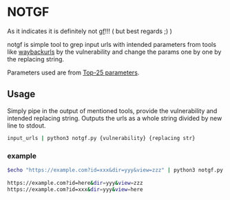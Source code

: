 # NOTGF

As it indicates it is definitely not [gf](https://github.com/tomnomnom/gf)!!! ( but best regards ;) )

notgf is simple tool to grep input urls with intended parameters from tools like [waybackurls](https://github.com/tomnomnom/waybackurls) by the vulnerability and change the params one by one by the replacing string. 

Parameters used are from [Top-25 parameters](https://owasp.org/www-project-top-25-parameters/).

## Usage
Simply pipe in the output of mentioned tools, provide the vulnerability and intended replacing string. Outputs the urls as a whole string divided by new line to stdout.
```bash
input_urls | python3 notgf.py {vulnerability} {replacing str} 
```
### example
```bash
$echo "https://example.com?id=xxx&dir=yyy&view=zzz" | python3 notgf.py xss here
   
https://example.com?id=here&dir=yyy&view=zzz
https://example.com?id=xxx&dir=yyy&view=here

```
